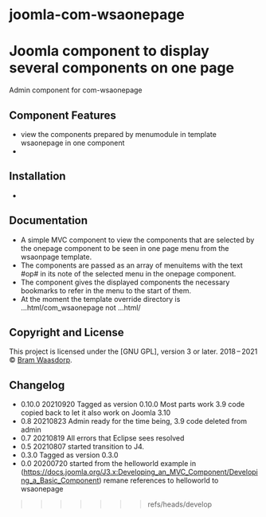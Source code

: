 # joomla-com-wsaonepage

Joomla component to display several components on one page
=======
Admin component for com-wsaonepage 

## Component Features
* view the components prepared by menumodule in template wsaonepage in one component
*

## Installation
* 

## Documentation
* A simple MVC component to view the components that are selected by the onepage component to be seen in one page menu from the wsaonpage template.
* The components are passed as an array of menuitems with the text #op# in its note of the selected menu in the onepage component.
* The component gives the displayed components the necessary bookmarks to refer in the menu to the start of them.
* At the moment the template override directory is ...html/com_wsaonepage not ...html/<actual component>



## Copyright and License

This project is licensed under the [GNU GPL], version 3 or later.
2018&thinsp;&ndash;&thinsp;2021 &copy; [Bram Waasdorp](http://www.waasdorpsoekhan.nl).

## Changelog
* 0.10.0 20210920 Tagged as version 0.10.0 Most parts work 3.9 code copied back to let it also work on Joomla 3.10
* 0.8 20210823 Admin ready for the time being, 3.9 code deleted from admin
* 0.7 20210819 All errors that Eclipse sees resolved
* 0.5 20210807 started transition to J4.
* 0.3.0 Tagged as version 0.3.0
* 0.0 20200720 started from the helloworld example in (https://docs.joomla.org/J3.x:Developing_an_MVC_Component/Developing_a_Basic_Component) remane references to helloworld to wsaonepage



>>>>>>> refs/heads/develop
